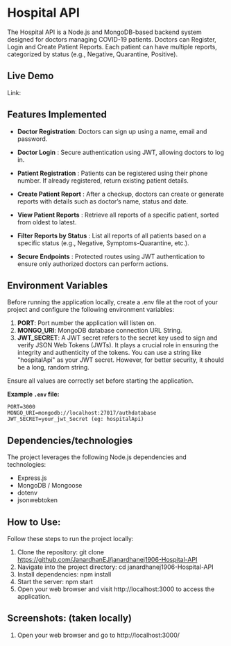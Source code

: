 # Hospital API

The Hospital API is a Node.js and MongoDB-based backend system designed for doctors managing COVID-19 patients. Doctors can Register, Login and Create Patient Reports. Each patient can have multiple reports, categorized by status (e.g., Negative, Quarantine, Positive).


## Live Demo
Link:


## Features Implemented

- **Doctor Registration**: Doctors can sign up using a name, email and password.

- **Doctor Login** : Secure authentication using JWT, allowing doctors to log in.

- **Patient Registration** : Patients can be registered using their phone number. If already registered, return existing patient details.

- **Create Patient Report** : After a checkup, doctors can create or generate reports with details such as doctor’s name, status and date.

- **View Patient Reports** : Retrieve all reports of a specific patient, sorted from oldest to latest.

- **Filter Reports by Status** : List all reports of all patients based on a specific status (e.g., Negative, Symptoms-Quarantine, etc.).

- **Secure Endpoints** : Protected routes using JWT authentication to ensure only authorized doctors can perform actions.


## Environment Variables

Before running the application locally, create a .env file at the root of your project and configure the following environment variables:

1. **PORT**: Port number the application will listen on.
2. **MONGO_URI**: MongoDB database connection URL String.
3. **JWT_SECRET**: A JWT secret refers to the secret key used to sign and verify JSON Web Tokens (JWTs). It plays a crucial role in ensuring the integrity and authenticity of the tokens. You can use a string like "hospitalApi" as your JWT secret. However, for better security, it should be a long, random string.

Ensure all values are correctly set before starting the application.

**Example `.env` file:**
```plaintext
PORT=3000
MONGO_URI=mongodb://localhost:27017/authdatabase
JWT_SECRET=your_jwt_Secret (eg: hospitalApi)
```


## Dependencies/technologies

The project leverages the following Node.js dependencies and technologies:
- Express.js
- MongoDB / Mongoose
- dotenv
- jsonwebtoken


## How to Use:

Follow these steps to run the project locally:
1. Clone the repository: git clone https://github.com/JanardhanEJ/janardhanej1906-Hospital-API
2. Navigate into the project directory:
   cd janardhanej1906-Hospital-API
3. Install dependencies:
   npm install
4. Start the server:
   npm start
5. Open your web browser and visit http://localhost:3000 to access the application.


## Screenshots: (taken locally)
1. Open your web browser and go to http://localhost:3000/


